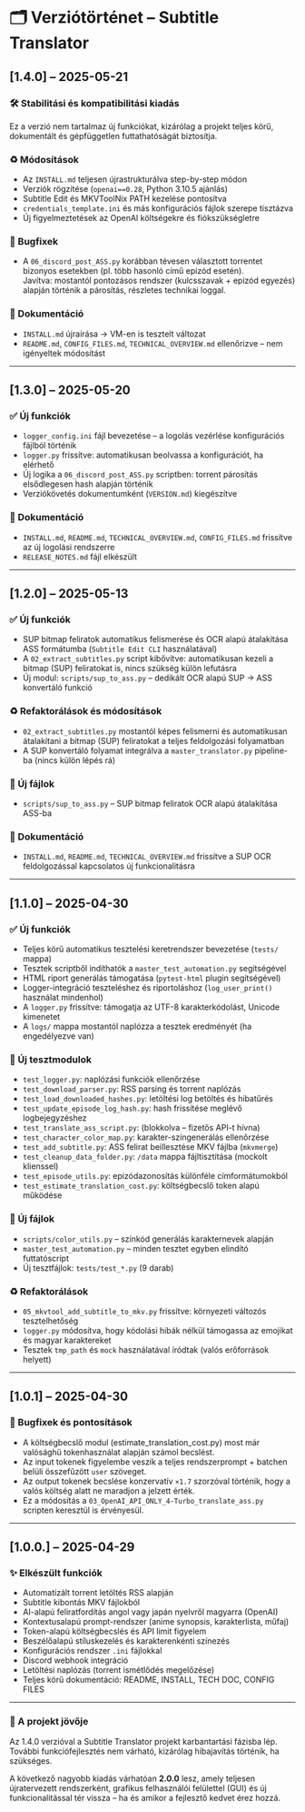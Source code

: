 # 🗂️ Verziótörténet – Subtitle Translator

## \[1.4.0] – 2025-05-21

### 🛠️ Stabilitási és kompatibilitási kiadás

Ez a verzió nem tartalmaz új funkciókat, kizárólag a projekt teljes körű, dokumentált és gépfüggetlen futtathatóságát biztosítja.

### ♻️ Módosítások

* Az `INSTALL.md` teljesen újrastrukturálva step-by-step módon
* Verziók rögzítése (`openai==0.28`, Python 3.10.5 ajánlás)
* Subtitle Edit és MKVToolNix PATH kezelése pontosítva
* `credentials_template.ini` és más konfigurációs fájlok szerepe tisztázva
* Új figyelmeztetések az OpenAI költségekre és fiókszükségletre

### 🚗 Bugfixek

* A `06_discord_post_ASS.py` korábban tévesen választott torrentet bizonyos esetekben (pl. több hasonló című epizód esetén).  
  Javítva: mostantól pontozásos rendszer (kulcsszavak + epizód egyezés) alapján történik a párosítás, részletes technikai loggal.

### 📄 Dokumentáció

* `INSTALL.md` újraírása → VM-en is tesztelt változat
* `README.md`, `CONFIG_FILES.md`, `TECHNICAL_OVERVIEW.md` ellenőrizve – nem igényeltek módosítást

---

## \[1.3.0] – 2025-05-20

### ✅ Új funkciók

* `logger_config.ini` fájl bevezetése – a logolás vezérlése konfigurációs fájlból történik
* `logger.py` frissítve: automatikusan beolvassa a konfigurációt, ha elérhető
* Új logika a `06_discord_post_ASS.py` scriptben: torrent párosítás elsődlegesen hash alapján történik
* Verziókövetés dokumentumként (`VERSION.md`) kiegészítve

### 📄 Dokumentáció

* `INSTALL.md`, `README.md`, `TECHNICAL_OVERVIEW.md`, `CONFIG_FILES.md` frissítve az új logolási rendszerre
* `RELEASE_NOTES.md` fájl elkészült

---

## \[1.2.0] – 2025-05-13

### ✅ Új funkciók

* SUP bitmap feliratok automatikus felismerése és OCR alapú átalakítása ASS formátumba (`Subtitle Edit CLI` használatával)
* A `02_extract_subtitles.py` script kibővítve: automatikusan kezeli a bitmap (SUP) feliratokat is, nincs szükség külön lefutásra
* Új modul: `scripts/sup_to_ass.py` – dedikált OCR alapú SUP → ASS konvertáló funkció

### ♻️ Refaktorálások és módosítások

* `02_extract_subtitles.py` mostantól képes felismerni és automatikusan átalakítani a bitmap (SUP) feliratokat a teljes feldolgozási folyamatban
* A SUP konvertáló folyamat integrálva a `master_translator.py` pipeline-ba (nincs külön lépés rá)

### 📂 Új fájlok

* `scripts/sup_to_ass.py` – SUP bitmap feliratok OCR alapú átalakítása ASS-ba

### 📄 Dokumentáció

* `INSTALL.md`, `README.md`, `TECHNICAL_OVERVIEW.md` frissítve a SUP OCR feldolgozással kapcsolatos új funkcionalitásra

---

## \[1.1.0] – 2025-04-30

### ✅ Új funkciók

* Teljes körű automatikus tesztelési keretrendszer bevezetése (`tests/` mappa)
* Tesztek scriptből indíthatók a `master_test_automation.py` segítségével
* HTML riport generálás támogatása (`pytest-html` plugin segítségével)
* Logger-integráció teszteléshez és riportoláshoz (`log_user_print()` használat mindenhol)
* A `logger.py` frissítve: támogatja az UTF-8 karakterkódolást, Unicode kimenetet
* A `logs/` mappa mostantól naplózza a tesztek eredményét (ha engedélyezve van)

### 🥪 Új tesztmodulok

* `test_logger.py`: naplózási funkciók ellenőrzése
* `test_download_parser.py`: RSS parsing és torrent naplózás
* `test_load_downloaded_hashes.py`: letöltési log betöltés és hibatűrés
* `test_update_episode_log_hash.py`: hash frissítése meglévő logbejegyzéshez
* `test_translate_ass_script.py`: (blokkolva – fizetős API-t hívna)
* `test_character_color_map.py`: karakter-színgenerálás ellenőrzése
* `test_add_subtitle.py`: ASS felirat beillesztése MKV fájlba (`mkvmerge`)
* `test_cleanup_data_folder.py`: `/data` mappa fájltisztítása (mockolt klienssel)
* `test_episode_utils.py`: epizódazonosítás különféle címformátumokból
* `test_estimate_translation_cost.py`: költségbecslő token alapú működése

### 📂 Új fájlok

* `scripts/color_utils.py` – színkód generálás karakternevek alapján
* `master_test_automation.py` – minden tesztet egyben elindító futtatóscript
* Új tesztfájlok: `tests/test_*.py` (9 darab)

### ♻️ Refaktorálások

* `05_mkvtool_add_subtitle_to_mkv.py` frissítve: környezeti változós tesztelhetőség
* `logger.py` módosítva, hogy kódolási hibák nélkül támogassa az emojikat és magyar karaktereket
* Tesztek `tmp_path` és `mock` használatával íródtak (valós erőforrások helyett)

---

## \[1.0.1] – 2025-04-30

### 🚗 Bugfixek és pontosítások

* A költségbecslő modul (estimate\_translation\_cost.py) most már valósághű tokenhasználat alapján számol becslést.
* Az input tokenek figyelembe veszik a teljes rendszerprompt + batchen belüli összefűzött `user` szöveget.
* Az output tokenek becslése konzervatív `×1.7` szorzóval történik, hogy a valós költség alatt ne maradjon a jelzett érték.
* Ez a módosítás a `03_OpenAI_API_ONLY_4-Turbo_translate_ass.py` scripten keresztül is érvényesül.

---

## \[1.0.0.] – 2025-04-29

### ✨ Elkészült funkciók

* Automatizált torrent letöltés RSS alapján
* Subtitle kibontás MKV fájlokból
* AI-alapú feliratfordítás angol vagy japán nyelvről magyarra (OpenAI)
* Kontextusalapú prompt-rendszer (anime synopsis, karakterlista, műfaj)
* Token-alapú költségbecslés és API limit figyelem
* Beszélőalapú stíluskezelés és karakterenkénti színezés
* Konfigurációs rendszer `.ini` fájlokkal
* Discord webhook integráció
* Letöltési naplózás (torrent ismétlődés megelőzése)
* Teljes körű dokumentáció: README, INSTALL, TECH DOC, CONFIG FILES

---

### 🧊 A projekt jövője

Az 1.4.0 verzióval a Subtitle Translator projekt karbantartási fázisba lép. További funkciófejlesztés nem várható, kizárólag hibajavítás történik, ha szükséges.

A következő nagyobb kiadás várhatóan **2.0.0** lesz, amely teljesen újratervezett rendszerként, grafikus felhasználói felülettel (GUI) és új funkcionalitással tér vissza – ha és amikor a fejlesztő kedvet érez hozzá.
